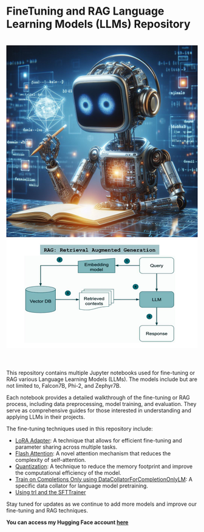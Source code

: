 # FineTuning and RAG Language Learning Models (LLMs) Repository

<h1 align="center">
<img src="https://raw.githubusercontent.com/menouarazib/llm/b1bcf64094ae6228f5269030e469f8ea47c97945/finetuning_llms.jpg" width="800">
<img src="https://raw.githubusercontent.com/menouarazib/llm/b1bcf64094ae6228f5269030e469f8ea47c97945/RAG.jpg" width="800">
</h1><br>

This repository contains multiple Jupyter notebooks used for fine-tuning or RAG various Language Learning Models (LLMs). The models include but are not limited to, Falcon7B, Phi-2, and Zephyr7B.

Each notebook provides a detailed walkthrough of the fine-tuning or RAG process, including data preprocessing, model training, and evaluation. They serve as comprehensive guides for those interested in understanding and applying LLMs in their projects.

The fine-tuning techniques used in this repository include:

- [LoRA Adapter](https://huggingface.co/papers/2305.14314): A technique that allows for efficient fine-tuning and parameter sharing across multiple tasks.
- [Flash Attention](https://huggingface.co/docs/text-generation-inference/conceptual/flash_attention): A novel attention mechanism that reduces the complexity of self-attention.
- [Quantization](https://huggingface.co/docs/transformers/main/en/quantization): A technique to reduce the memory footprint and improve the computational efficiency of the model.
- [Train on Completions Only using DataCollatorForCompletionOnlyLM](https://huggingface.co/transformers/main_classes/data_collator.html): A specific data collator for language model pretraining.
- [Using trl and the SFTTrainer](https://huggingface.co/docs/trl/sft_trainer)

Stay tuned for updates as we continue to add more models and improve our fine-tuning and RAG techniques.

**You can access my Hugging Face account [here](https://huggingface.co/Menouar)**

